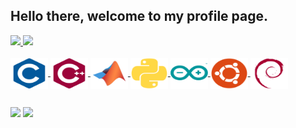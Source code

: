 ## Hello there, welcome to my profile page.

<div>
  <a href="https://github.com/Antonio-Bassi">
  <img height="180em" src="https://github-readme-stats.vercel.app/api?username=Antonio-Bassi&show_icons=true&theme=material-palenight&include_all_commits=true&count_private=true"/>
  <img height="180em" src="https://github-readme-stats.vercel.app/api/top-langs/?username=Antonio-Bassi&layout=compact&langs_count=16&theme=material-palenight"/>
</div>
  
<div style="display: inline_block"><br>
  <img align="center" alt="Plain C" height="50" width="60" src="https://github.com/devicons/devicon/blob/master/icons/c/c-plain.svg">
  <img align="center" alt="cplusplus" height="50" width="60" src="https://github.com/devicons/devicon/blob/master/icons/cplusplus/cplusplus-plain.svg">
  <img align="center" alt="cplusplus" height="50" width="60" src="https://github.com/devicons/devicon/blob/master/icons/matlab/matlab-original.svg">
  <img align="center" alt="cplusplus" height="50" width="60" src="https://github.com/devicons/devicon/blob/master/icons/python/python-plain.svg">
  <img align="center" alt="cplusplus" height="50" width="60" src="https://github.com/devicons/devicon/blob/master/icons/arduino/arduino-original.svg">
  <img align="center" alt="cplusplus" height="50" width="60" src="https://github.com/devicons/devicon/blob/master/icons/ubuntu/ubuntu-plain.svg">
  <img align="center" alt="cplusplus" height="50" width="60" src="https://github.com/devicons/devicon/blob/master/icons/debian/debian-plain.svg">
</div>

##
	
<div>
<a href="https://www.linkedin.com/in/antoniovgbassi" target="_blank"><img src="https://img.shields.io/badge/LinkedIn-0077B5?style=for-the-badge&logo=linkedin&logoColor=white" target="_blank"></a>
<a href="mailto:antoniovitor.gb@gmail.com"><img src="https://img.shields.io/badge/Gmail-D14836?style=for-the-badge&logo=gmail&logoColor=white" target="_blank"></a>
</div>
  
  

